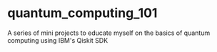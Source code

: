 # quantum_computing_101
A series of mini projects to educate myself on the basics of quantum computing using IBM's Qiskit SDK
